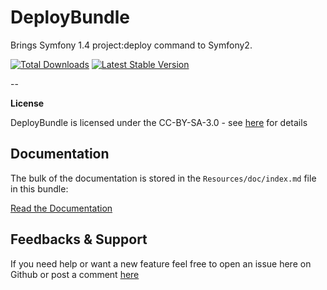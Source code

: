 DeployBundle
=================

Brings Symfony 1.4 project:deploy command to Symfony2.

[![Total Downloads](https://poser.pugx.org/hpatoio/deploy-bundle/downloads.png)](https://packagist.org/packages/hpatoio/deploy-bundle)
[![Latest Stable Version](https://poser.pugx.org/hpatoio/deploy-bundle/v/stable.png)](https://packagist.org/packages/hpatoio/deploy-bundle)

--

**License**

DeployBundle is licensed under the CC-BY-SA-3.0 - see [here](http://www.spdx.org/licenses/CC-BY-SA-3.0) for details


Documentation
-------------

The bulk of the documentation is stored in the `Resources/doc/index.md` file in this bundle:

[Read the Documentation](https://github.com/hpatoio/DeployBundle/blob/master/Resources/doc/index.md)

Feedbacks & Support
-------------
If you need help or want a new feature feel free to open an issue here on Github or post a comment [here](http://www.iliveinperego.com/2012/03/symfony2-deploy-like-symfony-1-4/)
